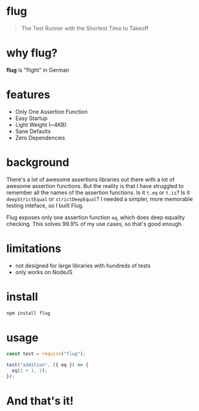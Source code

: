 # flug
> The Test Runner with the Shortest Time to Takeoff

# why flug?
**flug** is "flight" in German

# features
- Only One Assertion Function
- Easy Startup
- Light Weight (~4KB)
- Sane Defaults
- Zero Dependencies

# background
There's a lot of awesome assertions libraries out there with a lot of awesome assertion functions.  But the reality is that I have struggled to remember all the names of the assertion functions.  Is it `t.eq` or `t.is`?  Is it `deepStrictEqual` or `strictDeepEqual`?  I needed a simpler, more memorable testing inteface, so I built Flug.

Flug exposes only one assertion function `eq`, which does deep equality checking.  This solves 99.9% of my use cases, so that's good enough.

# limitations
- not designed for large libraries with hundreds of tests
- only works on NodeJS

# install
```bash
npm install flug
```

# usage
```js
const test = require("flug");

test("addition", ({ eq }) => {
  eq(1 + 1, 2);
});
```

# And that's it!
